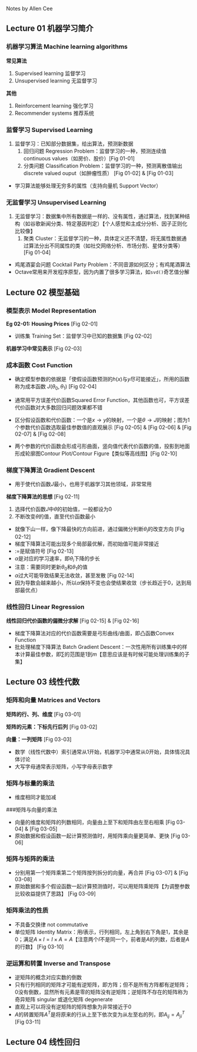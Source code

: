 Notes by Allen Cee



## Lecture 01 机器学习简介



### 机器学习算法 Machine learning algorithms

**常见算法**

1. Supervised learning 监督学习
2. Unsupervised learning 无监督学习

**其他**

1. Reinforcement learning 强化学习
2. Recommender systems 推荐系统

### 监督学习 Supervised Learning

1. 监督学习：已知部分数据集，给出算法，预测新数据
   1. 回归问题 Regression Problem：监督学习的一种，预测连续值 continuous values（如房价、股价）[Fig 01-01]
   2. 分类问题 Classification Problem：监督学习的一种，预测离散值输出 discrete valued ouput（如肿瘤性质） [Fig 01-02] & [Fig 01-03]

* 学习算法能够处理无穷多的属性（支持向量机 Support Vector）

### 无监督学习 Unsupervised Learning

1. 无监督学习：数据集中所有数据是一样的、没有属性，通过算法，找到某种结构（如谷歌新闻分类、特定基因判定）【个人感觉和主成分分析、因子正则化比较像】
   1. 聚类 Cluster：无监督学习的一种，具体定义还不清楚，将无属性数据通过算法分出不同属性的类（如社交网络分析、市场分割、星体分类等）[Fig 01-04]

* 鸡尾酒宴会问题 Cocktail Party Problem：不同音源如何区分；有鸡尾酒算法
* Octave常用来开发程序原型，因为内置了很多学习算法，如`svd()`奇艺值分解



## Lecture 02 模型基础



### 模型表示 Model Representation

**Eg 02-01: Housing Prices** [Fig 02-01]

* 训练集 Training Set：监督学习中已知的数据集 [Fig 02-02]

**机器学习中常见表示** [Fig 02-03]

### 成本函数 Cost Function

* 确定模型参数的依据是「使假设函数预测的$h(x)$与$y$尽可能接近」，所用的函数称为成本函数 $J(\theta_0, \theta_1)$ [Fig 02-04]

* 通常用平方误差代价函数Squared Error Function，其他函数也可，平方误差代价函数对大多数回归问题效果都不错
* 区分假设函数和代价函数：一个是$x\to y$的映射，一个是$\theta \to J$的映射；图为1个参数代价函数选取最佳参数值的直观展示 [Fig 02-05] & [Fig 02-06] & [Fig 02-07] & [Fig 02-08]
* 两个参数的代价函数会形成弓形曲面，竖向值代表代价函数的值，投影到地面形成轮廓图Contour Plot/Contour Figure【类似等高线图】[Fig 02-10]

### 梯度下降算法 Gradient Descent

* 用于使代价函数$J$最小，也用于机器学习其他领域，非常常用

**梯度下降算法的思想** [Fig 02-11]

1. 选择代价函数$J$中$\theta$的初始值，一般都设为$0$
2. 不断改变$\theta$的值，直至代价函数最小

* 就像下山一样，像下降最快的方向前进，通过偏微分判断$\theta_i$的改变方向 [Fig 02-12]
* 梯度下降算法可能出现多个局部最优解，而初始值可能非常接近
* $:=$是赋值符号 [Fig 02-13]
* $\alpha$是对应的学习速率，即$\theta_i$下降的步长
* 注意：需要同时更新$\theta_0$和$\theta_1$的值
* $\alpha$过大可能导致结果无法收敛，甚至发散 [Fig 02-14]
* 因为导数会越来越小，所以$\alpha$保持不变也会使结果收敛（步长趋近于$0$，达到局部最优点）

### 线性回归 Linear Regression

**线性回归代价函数的偏微分求解** [Fig 02-15] & [Fig 02-16]

* 梯度下降算法对应的代价函数需要是弓形曲线/曲面，即凸函数Convex Function
* 批处理梯度下降算法 Batch Gradient Descent：一次性用所有训练集中的样本计算最佳参数，即$\sum$的范围是$1$到$m$【意思应该是有时候可能处理训练集的子集】



## Lecture 03 线性代数



### 矩阵和向量 Matrices and Vectors

**矩阵的行、列、维度** [Fig 03-01]

**矩阵的元素：下标先行后列** [Fig 03-02]

**向量：一列矩阵** [Fig 03-03]

* 数学（线性代数中）索引通常从1开始，机器学习中通常从0开始，具体情况具体讨论
* 大写字母通常表示矩阵，小写字母表示数字

### 矩阵与标量的乘法

* 维度相同才能加减

###矩阵与向量的乘法

* 向量的维度和矩阵的列数相同，向量由上至下和矩阵由左至右相乘 [Fig 03-04] & [Fig 03-05]
* 原始数据和假设函数一起计算预测值时，用矩阵乘向量更简单、更快 [Fig 03-06]

### 矩阵与矩阵的乘法

* 分别用第一个矩阵乘第二个矩阵按列拆分的向量，再合并 [Fig 03-07] & [Fig 03-08]
* 原始数据和多个假设函数一起计算预测值时，可以用矩阵乘矩阵【为调整参数比较收益提供了思路】 [Fig 03-09]

### 矩阵乘法的性质

* 不具备交换律 not commutative
* 单位矩阵 Identity Matrix：用$I$表示，行列相同，左上角到右下角是1，其余是0；满足$A\times I=I\times A=A$【注意两个$I$不是同一个，前者是$A$的列数，后者是$A$的行数】 [Fig 03-10]

### 逆运算和转置 Inverse and Transpose

* 逆矩阵的概念对应实数的倒数
* 只有行列相同的矩阵才可能有逆矩阵，即方阵；但不是所有方阵都有逆矩阵；0没有倒数，显然所有元素是零的矩阵没有逆矩阵；逆矩阵不存在的矩阵称为奇异矩阵 singular 或退化矩阵 degenerate
* 直观上可以将没有逆矩阵的矩阵想象为非常接近于0
* $A$的转置矩阵$A^T$是将原来的行从上至下依次变为从左至右的列，即$A_{ij}=A^T_{ji}$ [Fig 03-11] 



## Lecture 04 线性回归

